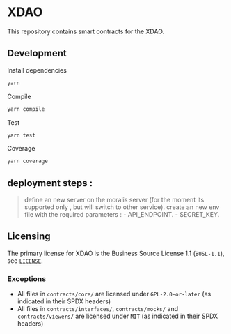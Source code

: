 # XDAO

This repository contains smart contracts for the XDAO.

## Development

Install dependencies

```bash
yarn
```

Compile

```bash
yarn compile
```

Test

```bash
yarn test
```

Coverage

```bash
yarn coverage
```


## deployment  steps : 
> define an new server  on the moralis server (for the moment  its supported only , but will switch to other service).
> create an new env file with the  required parameters :
    - API_ENDPOINT. 
    - SECRET_KEY. 


## Licensing

The primary license for XDAO is the Business Source License 1.1 (`BUSL-1.1`), see [`LICENSE`](./LICENSE).

### Exceptions

- All files in `contracts/core/` are licensed under `GPL-2.0-or-later` (as indicated in their SPDX headers)
- All files in `contracts/interfaces/`, `contracts/mocks/` and `contracts/viewers/` are licensed under `MIT` (as indicated in their SPDX headers)
